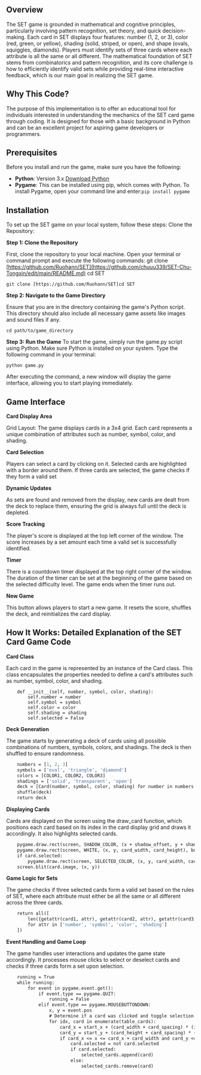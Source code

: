 ## Overview

The SET game is grounded in mathematical and cognitive principles, particularly involving pattern recognition, set theory, and quick decision-making. Each card in SET displays four features: number (1, 2, or 3), color (red, green, or yellow), shading (solid, striped, or open), and shape (ovals, squiggles, diamonds). Players must identify sets of three cards where each attribute is all the same or all different.
The mathematical foundation of SET stems from combinatorics and pattern recognition, and its core challenge is how to efficiently identify valid sets while providing real-time interactive feedback, which is our main goal in realizing the SET game.

## Why This Code?

The purpose of this implementation is to offer an educational tool for individuals interested in understanding the mechanics of the SET card game through coding. It is designed for those with a basic background in Python and can be an excellent project for aspiring game developers or programmers.

## Prerequisites

Before you install and run the game, make sure you have the following:

- **Python**: Version 3.x [Download Python](https://www.python.org/downloads/)
- **Pygame**: This can be installed using pip, which comes with Python. To install Pygame, open your command line and enter:```pip install pygame```

## Installation

To set up the SET game on your local system, follow these steps: Clone the Repository:

**Step 1: Clone the Repository**

First, clone the repository to your local machine. Open your terminal or command prompt and execute the following commands:
git clone [https://github.com/Ruohann/SET](https://github.com/chuuu339/SET-Chu-Tongxin/edit/main/README.md) cd SET


```git clone [https://github.com/Ruohann/SET]cd SET```

**Step 2: Navigate to the Game Directory**

Ensure that you are in the directory containing the game's Python script. This directory should also include all necessary game assets like images and sound files if any.

```cd path/to/game_directory ```

**Step 3: Run the Game**
To start the game, simply run the game.py script using Python. Make sure Python is installed on your system. Type the following command in your terminal:

```python game.py```

After executing the command, a new window will display the game interface, allowing you to start playing immediately.

## Game Interface

**Card Display Area**

Grid Layout: The game displays cards in a 3x4 grid. Each card represents a unique combination of attributes such as number, symbol, color, and shading.

**Card Selection**

Players can select a card by clicking on it. Selected cards are highlighted with a border around them. If three cards are selected, the game checks if they form a valid set

**Dynamic Updates**

As sets are found and removed from the display, new cards are dealt from the deck to replace them, ensuring the grid is always full until the deck is depleted.

**Score Tracking** 

The player's score is displayed at the top left corner of the window. The score increases by a set amount each time a valid set is successfully identified.

**Timer**

There is a countdown timer displayed at the top right corner of the window. The duration of the timer can be set at the beginning of the game based on the selected difficulty level. The game ends when the timer runs out.

**New Game**

This button allows players to start a new game. It resets the score, shuffles the deck, and reinitializes the card display.

## How It Works: Detailed Explanation of the SET Card Game Code

**Card Class**

Each card in the game is represented by an instance of the Card class. This class encapsulates the properties needed to define a card's attributes such as number, symbol, color, and shading.

```class Card:
    def __init__(self, number, symbol, color, shading):
        self.number = number
        self.symbol = symbol
        self.color = color
        self.shading = shading
        self.selected = False
```
**Deck Generation**

The game starts by generating a deck of cards using all possible combinations of numbers, symbols, colors, and shadings. The deck is then shuffled to ensure randomness.

```def generate_deck():
    numbers = [1, 2, 3]
    symbols = ['oval', 'triangle', 'diamond']
    colors = [COLOR1, COLOR2, COLOR3]
    shadings = ['solid', 'transparent', 'open']
    deck = [Card(number, symbol, color, shading) for number in numbers for symbol in symbols for color in colors for shading in shadings]
    shuffle(deck)
    return deck
```

**Displaying Cards**

Cards are displayed on the screen using the draw_card function, which positions each card based on its index in the card display grid and draws it accordingly. It also highlights selected cards.

```def draw_card(card, x, y):
    pygame.draw.rect(screen, SHADOW_COLOR, (x + shadow_offset, y + shadow_offset, card_width, card_height), border_radius=corner_radius)
    pygame.draw.rect(screen, WHITE, (x, y, card_width, card_height), border_radius=corner_radius)
    if card.selected:
        pygame.draw.rect(screen, SELECTED_COLOR, (x, y, card_width, card_height), border_radius=corner_radius)
    screen.blit(card.image, (x, y))
```

**Game Logic for Sets**

The game checks if three selected cards form a valid set based on the rules of SET, where each attribute must either be all the same or all different across the three cards.

```def is_set(card1, card2, card3):
    return all([
        len({getattr(card1, attr), getattr(card2, attr), getattr(card3, attr)}) in {1, 3}
        for attr in ['number', 'symbol', 'color', 'shading']
    ])
```

**Event Handling and Game Loop**

The game handles user interactions and updates the game state accordingly. It processes mouse clicks to select or deselect cards and checks if three cards form a set upon selection.

```def main():
    running = True
    while running:
        for event in pygame.event.get():
            if event.type == pygame.QUIT:
                running = False
            elif event.type == pygame.MOUSEBUTTONDOWN:
                x, y = event.pos
                # Determine if a card was clicked and toggle selection
                for idx, card in enumerate(table_cards):
                    card_x = start_x + (card_width + card_spacing) * (idx % cols)
                    card_y = start_y + (card_height + card_spacing) * (idx // cols)
                    if card_x <= x <= card_x + card_width and card_y <= y <= card_y + card_height:
                        card.selected = not card.selected
                        if card.selected:
                            selected_cards.append(card)
                        else:
                            selected_cards.remove(card)
```









